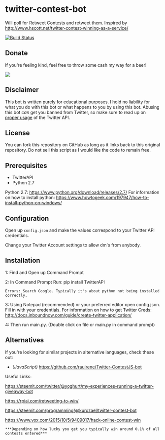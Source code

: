# twitter-contest-bot
Will poll for Retweet Contests and retweet them. Inspired by http://www.hscott.net/twitter-contest-winning-as-a-service/

[![Build Status](https://travis-ci.org/kurozael/twitter-contest-bot.svg?branch=master)](https://travis-ci.org/kurozael/twitter-contest-bot)

Donate
------------

If you're feeling kind, feel free to throw some cash my way for a beer!

<a href="https://www.paypal.com/cgi-bin/webscr?cmd=_s-xclick&hosted_button_id=G4J6TEGJ7X2WE">
<img src="https://www.paypalobjects.com/en_US/GB/i/btn/btn_donateCC_LG.gif"/>
</a>

Disclaimer
------------

This bot is written purely for educational purposes. I hold no liability for what you do with this bot or what happens to you by using this bot. Abusing this bot *can* get you banned from Twitter, so make sure to read up on [proper usage](https://support.twitter.com/articles/76915-automation-rules-and-best-practices) of the Twitter API.

License
------------

You can fork this repository on GitHub as long as it links back to this original repository. Do not sell this script as I would like the code to remain free.


Prerequisites
------------

  * TwitterAPI
  * Python 2.7
  
  
Python 2.7: https://www.python.org/download/releases/2.7/
For information on how to install python: https://www.howtogeek.com/197947/how-to-install-python-on-windows/
  
Configuration
------------

Open up `config.json` and make the values correspond to your Twitter API credentials.

Change your Twitter Account settings to allow dm's from anybody.

Installation
------------
1: Find and Open up Command Prompt
	
2: In Command Prompt Run: pip install TwitterAPI

	Errors: Search Google. Typically it's about python not being installed correctly.

3: Using Notepad (recommended) or your preferred editor open config.json. Fill in with your credentials. For information on how to get Twitter Creds: http://docs.inboundnow.com/guide/create-twitter-application/
	
4: Then run main.py. (Double click on file or main.py in command prompt) 


Alternatives
-------------

If you're looking for similar projects in alternative languages, check these out:

* *(JavaScript)* https://github.com/raulrene/Twitter-ContestJS-bot


Useful Links:

https://steemit.com/twitter/@yoghurt/my-experiences-running-a-twitter-giveaway-bot

https://rpiai.com/retweeting-to-win/

https://steemit.com/programming/@kurozael/twitter-contest-bot

https://www.vox.com/2015/10/5/9409017/hack-online-contest-win



	***Depending on how lucky you get you typically win around 0.1% of all contests entered***
